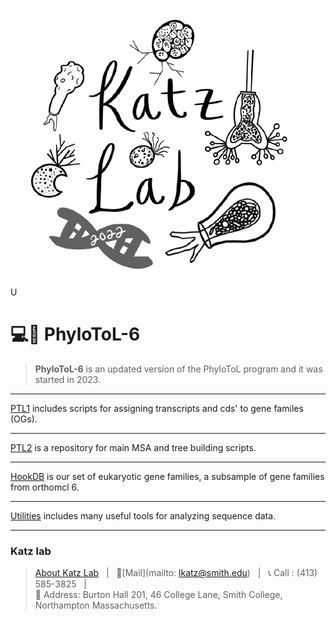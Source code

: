 U![Lab image](Katzlab.png)
# 💻🧬 PhyloToL-6
> **PhyloToL-6** is an updated version of the PhyloToL program and it was started in 2023.
***
[PTL1](/PTL1) includes scripts for assigning transcripts and cds' to gene familes (OGs).
***
[PTL2](/PTL2) is a repository for main MSA and tree building scripts.
***
[HookDB](/HookDB) is our set of eukaryotic gene families, a subsample of gene families from orthomcl 6.
***
[Utilities](/Utilities) includes many useful tools for analyzing sequence data.
***




### Katz lab
>[About Katz Lab](https://www.science.smith.edu/katz-lab/)  &nbsp; \| &nbsp;
📧[Mail](mailto: lkatz@smith.edu) &nbsp; \| &nbsp; 📞 Call : (413) 585-3825 &nbsp;   \|   
:office: Address: Burton Hall 201, 46 College Lane,
Smith College, Northampton Massachusetts.
